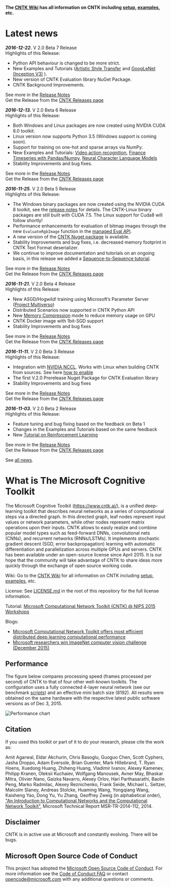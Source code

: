 **The [CNTK Wiki](https://github.com/Microsoft/CNTK/wiki) has all information on CNTK including [setup](https://github.com/Microsoft/CNTK/wiki/Setup-CNTK-on-your-machine ), [examples](https://github.com/Microsoft/CNTK/wiki/Examples ), etc.**

# Latest news
***2016-12-22.*** V 2.0 Beta 7 Release  
Highlights of this Release:
* Python API behaviour is changed to be more strict.
* New Examples and Tutorials ([Artistic Style Transfer](https://github.com/Microsoft/CNTK/blob/v2.0.beta7.0/Tutorials/CNTK_205_Artistic_Style_Transfer.ipynb)
and [GoogLeNet (Inception V3)](https://github.com/Microsoft/CNTK/tree/v2.0.beta7.0/Examples/Image/Classification/GoogLeNet)
).
* New version of CNTK Evaluation library NuGet Package.
* CNTK Background Improvements.

See more in the [Release Notes](https://github.com/Microsoft/CNTK/wiki/CNTK_2_0_beta_7_Release_Notes)  
Get the Release from the [CNTK Releases page](https://github.com/Microsoft/CNTK/releases)

***2016-12-13.*** V 2.0 Beta 6 Release  
Highlights of this Release:
* Both Windows and Linux packages are now created using NVIDIA CUDA 8.0 toolkit.
* Linux version now supports Python 3.5 (Windows support is coming soon).
* Support for training on one-hot and sparse arrays via NumPy.
* New Examples and Tutorials: [Video action recognition](https://github.com/Microsoft/CNTK/tree/v2.0.beta6.0/Examples/Video/GettingStarted), [Finance Timeseries with Pandas/Numpy](https://github.com/Microsoft/CNTK/blob/v2.0.beta6.0/Tutorials/CNTK_104_Finance_Timeseries_Basic_with_Pandas_Numpy.ipynb), [Neural Character Language Models](https://github.com/Microsoft/CNTK/tree/v2.0.beta6.0/Examples/Text/CharacterLM/README.md)
* Stability Improvements and bug fixes.

See more in the [Release Notes](https://github.com/Microsoft/CNTK/wiki/CNTK_2_0_beta_6_Release_Notes)  
Get the Release from the [CNTK Releases page](https://github.com/Microsoft/CNTK/releases)

***2016-11-25.*** V 2.0 Beta 5 Release  
Highlights of this Release:
* The Windows binary packages are now created using the NVIDIA CUDA 8 toolkit, see the [release notes](https://github.com/Microsoft/CNTK/wiki/CNTK_2_0_beta_5_Release_Notes) for details. The CNTK-Linux binary packages are still built with CUDA 7.5. The Linux support for Cuda8 will follow shortly!
* Performance enhancements for evaluation of bitmap images through the new `EvaluateRgbImage` function in the [managed Eval API](https://github.com/Microsoft/CNTK/wiki/Managed-EvalDLL-API).
* A new version of the [CNTK Nuget package](https://github.com/Microsoft/CNTK/wiki/NuGet-Package) is available. 
* Stability Improvements and bug fixes, i.e. decreased memory footprint in CNTK Text Format deserializer. 
* We continue to improve documentation and tutorials on an ongoing basis, in this release we added a [Sequence-to-Sequence tutorial](https://github.com/Microsoft/CNTK/blob/v2.0.beta5.0/Tutorials/CNTK_204_Sequence_To_Sequence.ipynb).

See more in the [Release Notes](https://github.com/Microsoft/CNTK/wiki/CNTK_2_0_beta_5_Release_Notes)  
Get the Release from the [CNTK Releases page](https://github.com/Microsoft/CNTK/releases)

***2016-11-21.*** V 2.0 Beta 4 Release  
Highlights of this Release:
* New ASGD/Hogwild! training using Microsoft’s Parameter Server ([Project Multiverso](https://github.com/Microsoft/multiverso))
* Distributed Scenarios now supported in CNTK Python API
* New [Memory Compression](https://github.com/Microsoft/CNTK/wiki/Top-level-configurations#hypercompressmemory) mode to reduce memory usage on GPU
* CNTK Docker image with 1bit-SGD support
* Stability Improvements and bug fixes

See more in the [Release Notes](https://github.com/Microsoft/CNTK/wiki/CNTK_2_0_beta_4_Release_Notes)  
Get the Release from the [CNTK Releases page](https://github.com/Microsoft/CNTK/releases)

***2016-11-11.*** V 2.0 Beta 3 Release  
Highlights of this Release:
* Integration with [NVIDIA NCCL](https://github.com/NVIDIA/nccl). Works with Linux when building CNTK from sources. See here [how to enable](https://github.com/Microsoft/CNTK/wiki/Setup-CNTK-on-Linux#optional-nccl)
* The first V.2.0 Prerelease Nuget Package for CNTK Evaluation library
* Stability Improvements and bug fixes

See more in the [Release Notes](https://github.com/Microsoft/CNTK/wiki/CNTK_2_0_beta_3_Release_Notes)  
Get the Release from the [CNTK Releases page](https://github.com/Microsoft/CNTK/releases)

***2016-11-03.*** V 2.0 Beta 2 Release  
Highlights of this Release:
* Feature tuning and bug fixing based on the feedback on Beta 1
* Changes in the Examples and Tutorials based on the same feedback
* New [Tutorial on Reinforcement Learning](https://github.com/Microsoft/CNTK/blob/v2.0.beta2.0/bindings/python/tutorials/CNTK_203_Reinforcement_Learning_Basics.ipynb)

See more in the [Release Notes](https://github.com/Microsoft/CNTK/wiki/CNTK_2_0_beta_2_Release_Notes)  
Get the Release from the [CNTK Releases page](https://github.com/Microsoft/CNTK/releases)

See [all news](https://github.com/Microsoft/CNTK/wiki/News).

# What is The Microsoft Cognitive Toolkit
The Microsoft Cognitive Toolkit (https://www.cntk.ai/), is a unified deep-learning toolkit that describes neural networks as a series of computational steps via a directed graph. In this directed graph, leaf nodes represent input values or network parameters, while other nodes represent matrix operations upon their inputs. CNTK allows to easily realize and combine popular model types such as feed-forward DNNs, convolutional nets (CNNs), and recurrent networks (RNNs/LSTMs). It implements stochastic gradient descent (SGD, error backpropagation) learning with automatic differentiation and parallelization across multiple GPUs and servers. CNTK has been available under an open-source license since April 2015. It is our hope that the community will take advantage of CNTK to share ideas more quickly through the exchange of open source working code.

Wiki: Go to the [CNTK Wiki](https://github.com/Microsoft/CNTK/wiki) for all information on CNTK including [setup](https://github.com/Microsoft/CNTK/wiki/Setup-CNTK-on-your-machine ), [examples](https://github.com/Microsoft/CNTK/wiki/Examples ), etc.

License: See [LICENSE.md](./LICENSE.md) in the root of this repository for the full license information.

Tutorial: [Microsoft Computational Network Toolkit (CNTK) @ NIPS 2015 Workshops](https://research.microsoft.com/en-us/um/people/dongyu/CNTK-Tutorial-NIPS2015.pdf)

Blogs:  

* [Microsoft Computational Network Toolkit offers most efficient distributed deep learning computational performance](https://blogs.technet.com/b/inside_microsoft_research/archive/2015/12/07/microsoft-computational-network-toolkit-offers-most-efficient-distributed-deep-learning-computational-performance.aspx)
* [Microsoft researchers win ImageNet computer vision challenge (December 2015)](https://blogs.microsoft.com/next/2015/12/10/microsoft-researchers-win-imagenet-computer-vision-challenge/)

## Performance

The figure below compares processing speed (frames processed per second) of CNTK to that of four other well-known toolkits. The configuration uses a fully connected 4-layer neural network (see our benchmark [scripts](https://github.com/Alexey-Kamenev/Benchmarks)) and an effective mini batch size (8192). All results were obtained on the same hardware with the respective latest public software versions as of Dec 3, 2015.

![Performance chart](Documentation/Documents/PerformanceChart.png)

## Citation

If you used this toolkit or part of it to do your research, please cite the work as:

Amit Agarwal, Eldar Akchurin, Chris Basoglu, Guoguo Chen, Scott Cyphers, Jasha Droppo, Adam Eversole, Brian Guenter, Mark Hillebrand, T. Ryan Hoens, Xuedong Huang, Zhiheng Huang, Vladimir Ivanov, Alexey Kamenev, Philipp Kranen, Oleksii Kuchaiev, Wolfgang Manousek, Avner May, Bhaskar Mitra, Olivier Nano, Gaizka Navarro, Alexey Orlov, Hari Parthasarathi, Baolin Peng, Marko Radmilac, Alexey Reznichenko, Frank Seide, Michael L. Seltzer, Malcolm Slaney, Andreas Stolcke, Huaming Wang, Yongqiang Wang, Kaisheng Yao, Dong Yu, Yu Zhang, Geoffrey Zweig (in alphabetical order), ["An Introduction to Computational Networks and the Computational Network Toolkit"](https://research.microsoft.com/apps/pubs/?id=226641), Microsoft Technical Report MSR-TR-2014-112, 2014.

## Disclaimer 

CNTK is in active use at Microsoft and constantly evolving. There will be bugs.


## Microsoft Open Source Code of Conduct

This project has adopted the [Microsoft Open Source Code of Conduct](https://opensource.microsoft.com/codeofconduct/). For more information see the [Code of Conduct FAQ](https://opensource.microsoft.com/codeofconduct/faq/) or contact [opencode@microsoft.com](mailto:opencode@microsoft.com) with any additional questions or comments.
